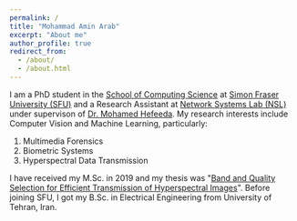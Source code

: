 ```yaml
---
permalink: /
title: "Mohammad Amin Arab"
excerpt: "About me"
author_profile: true
redirect_from: 
  - /about/
  - /about.html
---
```


I am a PhD student in the [School of Computing Science](https://www.sfu.ca/computing.html) at [Simon Fraser University (SFU)](https://www.sfu.ca) and a Research Assistant at [Network Systems Lab (NSL)](https://nsl.cs.sfu.ca/) under supervison of [Dr. Mohamed Hefeeda](https://www2.cs.sfu.ca/~mhefeeda/). My research interests include Computer Vision and Machine Learning, particularly:
1. Multimedia Forensics
1. Biometric Systems
1. Hyperspectral Data Transmission

I have received my M.Sc. in 2019 and my thesis was "[Band and Quality Selection for Efficient Transmission of Hyperspectral Images](http://summit.sfu.ca/system/files/iritems1/19409/etd20421.pdf)". Before joining SFU, I got my B.Sc. in Electrical Engineering from University of Tehran, Iran. 
